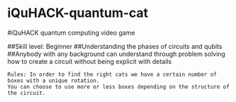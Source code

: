 # iQuHACK-quantum-cat
#iQuHACK quantum computing video game

##Skill level: Beginner 
##Understanding the phases of circuits and qubits
##Anybody with any background can understand through problem solving how to create a circuit without being explicit with details

    Rules: In order to find the right cats we have a certain number of boxes with a unique rotation.
    You can choose to use more or less boxes depending on the structure of the circuit.
